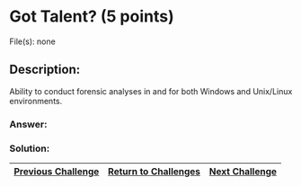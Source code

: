 # Got Talent? (5 points)

File(s): none

## Description:

Ability to conduct forensic analyses in and for both Windows and Unix/Linux environments.

### Answer:

### Solution:



| [Previous Challenge](/Challenges/Investigate/1) | [Return to Challenges](/Challenges/../../../#modules) | [Next Challenge](/Challenges/Investigate/3) |
| :------- | :-----: | ------: |